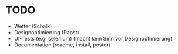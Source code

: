 # TODO
- Wetter (Schalk)
- Designoptimierung (Papst)
- UI-Tests (e.g. selenium) (macht kein Sinn vor Designoptimierung)
- Documentation (readme, install, poster)

